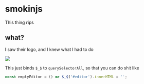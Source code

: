 # smokinjs
This thing rips

## what?
I saw their logo, and I knew what I had to do

![](smokinjs.png)

This just binds `$_$` to `querySelectorAll`, so that you can do shit like

```javascript
const emptyEditor = () => $_$('#editor').innerHTML = '';
```
